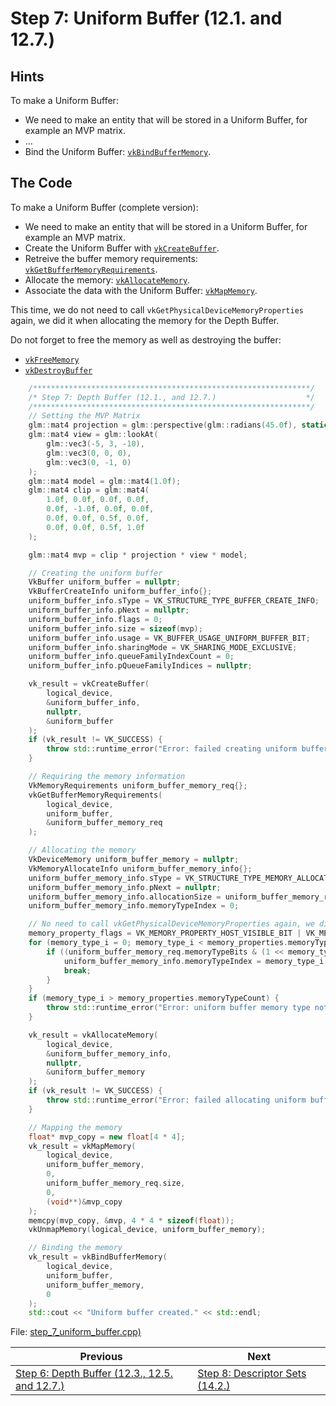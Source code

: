 # **Step 7: Uniform Buffer (12.1. and 12.7.)**
## **Hints**

To make a Uniform Buffer:
 - We need to make an entity that will be stored in a Uniform Buffer, for example an MVP matrix.
 - ...
 - Bind the Uniform Buffer: [`vkBindBufferMemory`](https://registry.khronos.org/vulkan/specs/1.3-extensions/html/chap12.html#vkBindBufferMemory).


## **The Code**

To make a Uniform Buffer (complete version):
 - We need to make an entity that will be stored in a Uniform Buffer, for example an MVP matrix.
 - Create the Uniform Buffer with [`vkCreateBuffer`](https://registry.khronos.org/vulkan/specs/1.3-extensions/html/chap12.html#vkCreateBuffer).
 - Retreive the buffer memory requirements: [`vkGetBufferMemoryRequirements`](https://registry.khronos.org/vulkan/specs/1.3-extensions/html/chap12.html#vkGetBufferMemoryRequirements).
 - Allocate the memory: [`vkAllocateMemory`](https://registry.khronos.org/vulkan/specs/1.3-extensions/html/chap11.html#vkAllocateMemory).
 - Associate the data with the Uniform Buffer: [`vkMapMemory`](https://registry.khronos.org/vulkan/specs/1.3-extensions/html/chap11.html#vkMapMemory).

This time, we do not need to call `vkGetPhysicalDeviceMemoryProperties` again, we did it when allocating the memory for the Depth Buffer.

Do not forget to free the memory as well as destroying the buffer:
 - [`vkFreeMemory`](https://registry.khronos.org/vulkan/specs/1.3-extensions/html/chap11.html#vkFreeMemory)
 - [`vkDestroyBuffer`](https://registry.khronos.org/vulkan/specs/1.3-extensions/html/chap12.html#vkDestroyBuffer)

```C++
    /**************************************************************/
	/* Step 7: Depth Buffer (12.1., and 12.7.)                    */
	/**************************************************************/
	// Setting the MVP Matrix
	glm::mat4 projection = glm::perspective(glm::radians(45.0f), static_cast<float>(width) / static_cast<float>(height), 0.1f, 100.0f);
	glm::mat4 view = glm::lookAt(
		glm::vec3(-5, 3, -10),
		glm::vec3(0, 0, 0),
		glm::vec3(0, -1, 0)
	);
	glm::mat4 model = glm::mat4(1.0f);
	glm::mat4 clip = glm::mat4(
		1.0f, 0.0f, 0.0f, 0.0f,
		0.0f, -1.0f, 0.0f, 0.0f,
		0.0f, 0.0f, 0.5f, 0.0f,
		0.0f, 0.0f, 0.5f, 1.0f
	);

	glm::mat4 mvp = clip * projection * view * model;

	// Creating the uniform buffer
	VkBuffer uniform_buffer = nullptr;
	VkBufferCreateInfo uniform_buffer_info{};
	uniform_buffer_info.sType = VK_STRUCTURE_TYPE_BUFFER_CREATE_INFO;
	uniform_buffer_info.pNext = nullptr;
	uniform_buffer_info.flags = 0;
	uniform_buffer_info.size = sizeof(mvp);
	uniform_buffer_info.usage = VK_BUFFER_USAGE_UNIFORM_BUFFER_BIT;
	uniform_buffer_info.sharingMode = VK_SHARING_MODE_EXCLUSIVE;
	uniform_buffer_info.queueFamilyIndexCount = 0;
	uniform_buffer_info.pQueueFamilyIndices = nullptr;

	vk_result = vkCreateBuffer(
		logical_device,
		&uniform_buffer_info,
		nullptr,
		&uniform_buffer
	);
	if (vk_result != VK_SUCCESS) {
		throw std::runtime_error("Error: failed creating uniform buffer!");
	}

	// Requiring the memory information
	VkMemoryRequirements uniform_buffer_memory_req{};
	vkGetBufferMemoryRequirements(
		logical_device,
		uniform_buffer,
		&uniform_buffer_memory_req
	);

	// Allocating the memory
	VkDeviceMemory uniform_buffer_memory = nullptr;
	VkMemoryAllocateInfo uniform_buffer_memory_info{};
	uniform_buffer_memory_info.sType = VK_STRUCTURE_TYPE_MEMORY_ALLOCATE_INFO;
	uniform_buffer_memory_info.pNext = nullptr;
	uniform_buffer_memory_info.allocationSize = uniform_buffer_memory_req.size;
	uniform_buffer_memory_info.memoryTypeIndex = 0;

	// No need to call vkGetPhysicalDeviceMemoryProperties again, we did it when allocating the memory for the depth buffer
	memory_property_flags = VK_MEMORY_PROPERTY_HOST_VISIBLE_BIT | VK_MEMORY_PROPERTY_HOST_COHERENT_BIT;
	for (memory_type_i = 0; memory_type_i < memory_properties.memoryTypeCount; memory_type_i++) {
		if ((uniform_buffer_memory_req.memoryTypeBits & (1 << memory_type_i)) && (memory_properties.memoryTypes[memory_type_i].propertyFlags & memory_property_flags) == memory_property_flags) {
			uniform_buffer_memory_info.memoryTypeIndex = memory_type_i;
			break;
		}
	}
	if (memory_type_i > memory_properties.memoryTypeCount) {
		throw std::runtime_error("Error: uniform buffer memory type not found!");
	}

	vk_result = vkAllocateMemory(
		logical_device,
		&uniform_buffer_memory_info,
		nullptr,
		&uniform_buffer_memory
	);
	if (vk_result != VK_SUCCESS) {
		throw std::runtime_error("Error: failed allocating uniform buffer memory!");
	}

	// Mapping the memory
	float* mvp_copy = new float[4 * 4];
	vk_result = vkMapMemory(
		logical_device,
		uniform_buffer_memory,
		0,
		uniform_buffer_memory_req.size,
		0,
		(void**)&mvp_copy
	);
	memcpy(mvp_copy, &mvp, 4 * 4 * sizeof(float));
	vkUnmapMemory(logical_device, uniform_buffer_memory);

	// Binding the memory
	vk_result = vkBindBufferMemory(
		logical_device,
		uniform_buffer,
		uniform_buffer_memory,
		0
	);
	std::cout << "Uniform buffer created." << std::endl;
```

File: [step_7_uniform_buffer.cpp)](../Code/step_7_uniform_buffer.cpp)

| Previous | Next |
|---|---|
| [Step 6: Depth Buffer (12.3., 12.5. and 12.7.)](depth_buffer.md) | [Step 8: Descriptor Sets (14.2.)](descriptor_sets.md) |